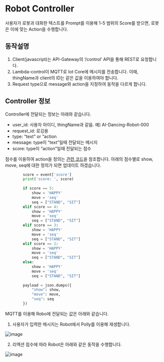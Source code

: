 # Robot Controller

사용자가 로봇과 대화한 텍스트를 Prompt를 이용해 1-5 범위의 Score를 받으면, 로봇은 이에 맞는 Action을 수행합니다. 

## 동작설명

1) Client(javascript)는 API-Gateway의 ‘/control’ API을 통해 REST로 요청합니다.
2) Lambda-control이 MQTT로 Iot Core에 메시지를 전송합니다. 이때, thingName과 client의 ID는 같은 값을 이용하여야 합니다.
3) Request type으로 message와 action을 지정하여 동작을 다르게 합니다.

## Controller 정보

Controller에 전달되는 정보는 아래와 같습니다. 

- user_id: 사용자 아이디, thingName과 같음. 예) AI-Dancing-Robot-000
- request_id: 로깅용
- type: “text” or “action
- message: type이 “text”일때 전달되는 메시지
- score: type이 “action”일때 전달되는 점수


점수를 이용하여 action을 정의는 [관련 코드](./lambda-controller/lambda_function.py)을 참조합니다. 아래의 점수별로 show, move, seq에 대한 정의가 되면 업데이트 하겠습니다.

```python
        score = event['score']
        print('score: ', score)
    
        if score == 5:
            show = 'HAPPY'
            move = 'seq'
            seq = ["STAND", "SIT"]
        elif score == 4:
            show = 'HAPPY'
            move = 'seq'
            seq = ["STAND", "SIT"]
        elif score == 3:
            show = 'HAPPY'
            move = 'seq'
            seq = ["STAND", "SIT"]
        elif score == 2:
            show = 'HAPPY'
            move = 'seq'
            seq = ["STAND", "SIT"]
        else:
            show = 'HAPPY'
            move = 'seq'
            seq = ["STAND", "SIT"]
        
        payload = json.dumps({
            "show": show,  
            "move": move, 
            "seq": seq
        })
```

MQTT를 이용해 Robo에 전달되는 값은 아래와 같습니다.

1) 사용자가 입력한 메시지는 Robot에서 Polly를 이용해 재생합니다.
   
![image](https://github.com/kyopark2014/demo-ai-dansing-robot/assets/52392004/05619904-8b6a-4c65-b344-b793ee5fd3fa)

2) 리엑션 점수에 따라 Robot은 아래와 같은 동작을 수행합니다.
   
![image](https://github.com/kyopark2014/demo-ai-dansing-robot/assets/52392004/9f147bc2-069a-4db7-a00a-b8d92cd4aa54)
